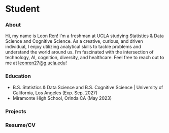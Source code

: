 # Student 
### About
Hi, my name is Leon Ren! I’m a freshman at UCLA studying Statistics & Data Science and Cognitive Science. As a creative, curious, and driven individual, I enjoy utilizing analytical skills to tackle problems and understand the world around us. I’m fascinated with the intersection of technology, AI, cognition, diversity, and healthcare. Feel free to reach out to me at leonren27@g.ucla.edu!

### Education
- B.S. Statistics & Data Science and B.S. Cognitive Science | University of California, Los Angeles (Exp. Sep. 2027)
- Miramonte High School, Orinda CA (May 2023)

### Projects

### Resume/CV
